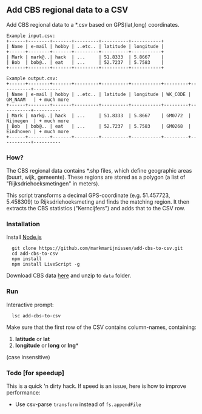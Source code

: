 ##  Add CBS regional data to a CSV
Add CBS regional data to a *.csv based on GPS(lat,long) coordinates.

```
Example input.csv:
+------+--------+-------+---------+----------+-----------+
| Name | e-mail | hobby | ..etc.. | latitude | longitude |
+------+--------+-------+---------+----------+-----------+
| Mark | mark@..| hack  | ...     | 51.8333  | 5.8667    |
| Bob  | bob@.. | eat   | ...     | 52.7237  | 5.7583    |
+------+--------+-------+---------+----------+-----------+

Example output.csv:
+------+--------+-------+---------+----------+-----------+---------+-----------+----------
| Name | e-mail | hobby | ..etc.. | latitude | longitude | WK_CODE | GM_NAAM   | + much more 
+------+--------+-------+---------+----------+-----------+---------+-----------+----------
| Mark | mark@..| hack  | ...     | 51.8333  | 5.8667    | GM0772  | Nijmegen  | + much more 
| Bob  | bob@.. | eat   | ...     | 52.7237  | 5.7583    | GM0268  | Eindhoven | + much more 
+------+--------+-------+---------+----------+-----------+---------+-----------+----------
```

### How?
The CBS regional data contains *.shp files, which define geographic areas (buurt, wijk, gemeente). These regions are stored as a polygon (a list of "Rijksdriehoeksmetingen" in meters).

This script transforms a decimal GPS-coordinate (e.g. 51.457723, 5.458309) to Rijksdriehoeksmeting and finds the matching region. It then extracts the CBS statistics ("Kerncijfers") and adds that to the CSV row.

### Installation

Install [Node.js](www.nodejs.org)
```
  git clone https://github.com/markmarijnissen/add-cbs-to-csv.git
  cd add-cbs-to-csv
  npm install
  npm install LiveScript -g
```

Download CBS data [here](http://www.cbs.nl/nl-NL/menu/themas/dossiers/nederland-regionaal/publicaties/geografische-data/archief/2013/default.htm) and unzip to `data` folder.

### Run
Interactive prompt:
```
  lsc add-cbs-to-csv
```

Make sure that the first row of the CSV contains column-names, containing:

1. **latitude** or **lat**
2. **longitude** or **long** or **lng***

(case insensitive)


### Todo [for speedup]
This is a quick 'n dirty hack. If speed is an issue, here is how to improve performance:

* Use csv-parse `transform` instead of `fs.appendFile`